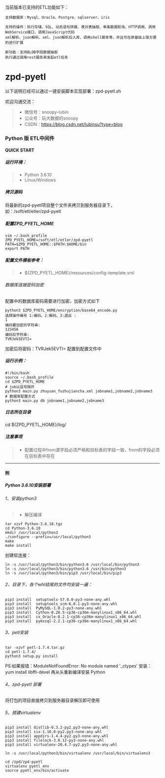 当前版本已支持的ETL功能如下：

```
支持数据库：Mysql、Oracle、Postgre、sqlserver、iris

支持的操作：执行存储、SQL、动态语句拼接、表对表抽取、单条数据轮询、HTTP调用、调用WebService接口、调用JavaScript代码
xml解析、json解析、xml、json解析后入库、调用shell脚本等，并且可在原基础上很方便的进行扩展

新功能：支持BLOB字段数据抽取
执行通过调用rest服务来发起etl任务
```

# zpd-pyetl

以下说明已经可以通过一键安装脚本实现部署：zpd-pyetl.sh

 欢迎沟通交流：
> * 微信号：snoopy-lubin
> * 公众号：玩大数据的snoopy
> * CSDN：https://blog.csdn.net/lubinsu?type=blog

### Python 版 ETL中间件

#### QUICK START

##### 运行环境：
> * Python 3.6.10
> * Linux/Windows

##### 拷贝源码
将最新的zpd-pyetl项目整个文件夹拷贝到服务器目录下，如：/soft/etl/etler/zpd-pyetl

##### 配置ZPD_PYETL_HOME
```
vim ~/.bash_profile
ZPD_PYETL_HOME=/soft/etl/etler/zpd-pyetl
PATH=$ZPD_PYETL_HOME::$PATH:$HOME/bin
export PATH
```

##### 配置文件模板参考：
> * ${ZPD_PYETL_HOME}/resources/config-template.xml

###### 数据库连接密码加密
配置中的数据库密码需要进行加密，加密方式如下
```shell script
python3 $ZPD_PYETL_HOME/encryption/base64_encode.py
选择操作编号 1:编码、2:解码、3:退出 :
1
编码要加密的字符串:
123456
编码后字符串:
TVRJek5EVTI=
```
加密后将密码：TVRJek5EVTI=  配置到配置文件中

##### 运行示例：
```shell script
#!/bin/bash
source ~/.bash_profile
cd $ZPD_PYETL_HOME
# job以逗号隔开
python3 main.py zhuyuan_fuzhujiancha.xml jobname1,jobname2,jobname3
# 数据库配置方式
python3 main.py db jobname1,jobname2,jobname3
```

##### 日志所在目录
cd ${ZPD_PYETL_HOME}/log/

##### 注意事项
> * 配置过程中from源字段必须严格和目标表的字段一致，from的字段必须在目标表中存在
------
#### 附
##### Python 3.6.10安装部署
###### 1、安装python3
> * 解压编译
```shell script
tar xzvf Python-3.6.10.tgz
cd Python-3.6.10
mkdir /usr/local/python3
./configure --prefix=/usr/local/python3
make
make install
```

创建软连接：
```shell script
ln -s /usr/local/python3/bin/python3.6 /usr/local/bin/python3
ln -s /usr/local/python3/bin/python3.6 /usr/bin/python3
ln -s /usr/local/python3/bin/pip3 /usr/local/bin/pip3
```
###### 2、目录下，各个whl结尾的文件均安装一遍：
```shell script
pip3 install  setuptools-57.0.0-py3-none-any.whl
pip3 install  setuptools_scm-6.0.1-py3-none-any.whl
pip3 install  PyMySQL-1.0.2-py3-none-any.whl
pip3 install  Cython-0.28.5-cp36-cp36m-manylinux1_x86_64.whl
pip3 install  cx_Oracle-8.2.1-cp36-cp36m-manylinux1_x86_64.whl
pip3 install  pymssql-2.2.1-cp36-cp36m-manylinux1_x86_64.whl
```
###### 3、petl安装
```shell script
tar -xzvf petl-1.7.4.tar.gz
cd petl-1.7.4/
python3 setup.py install
```
PS:如果报错：ModuleNotFoundError: No module named '_ctypes'
安装：yum install libffi-devel 再从头重新编译安装 Python

###### 4、zpd-pyetl 部署
将打包的项目直接拷贝到服务器目录解压即可使用

###### 5、搭建virtualenv
```
pip3 install distlib-0.3.2-py2.py3-none-any.whl 
pip3 install six-1.16.0-py2.py3-none-any.whl
pip3 install appdirs-1.4.4-py2.py3-none-any.whl
pip3 install filelock-3.0.12-py3-none-any.whl
pip3 install virtualenv-20.4.7-py2.py3-none-any.whl

ln -s /usr/local/python3/bin/virtualenv /usr/local/bin/virtualenv3

cd /zpd/zpd-pyetl
virtualenv pyetl_env
source pyetl_env/bin/activate
```
